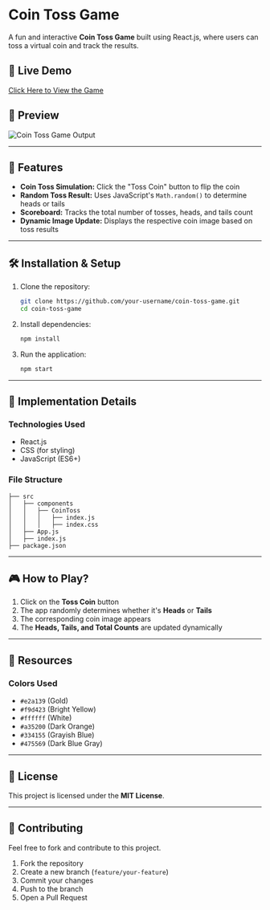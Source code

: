 # Coin Toss Game

A fun and interactive **Coin Toss Game** built using React.js, where users can toss a virtual coin and track the results.

## 🚀 Live Demo
[Click Here to View the Game](https://darshanas17.github.io/Coin-Toss-Game-React/)

## 📸 Preview

![Coin Toss Game Output](https://assets.ccbp.in/frontend/content/react-js/coin-toss-game-output.gif)

---

## 🎯 Features

- **Coin Toss Simulation:** Click the "Toss Coin" button to flip the coin
- **Random Toss Result:** Uses JavaScript's `Math.random()` to determine heads or tails
- **Scoreboard:** Tracks the total number of tosses, heads, and tails count
- **Dynamic Image Update:** Displays the respective coin image based on toss results

---

## 🛠️ Installation & Setup

1. Clone the repository:
   ```sh
   git clone https://github.com/your-username/coin-toss-game.git
   cd coin-toss-game
   ```
2. Install dependencies:
   ```sh
   npm install
   ```
3. Run the application:
   ```sh
   npm start
   ```

---

## 📝 Implementation Details

### **Technologies Used**

- React.js
- CSS (for styling)
- JavaScript (ES6+)

### **File Structure**

```
├── src
│   ├── components
│   │   ├── CoinToss
│   │   │   ├── index.js
│   │   │   ├── index.css
│   ├── App.js
│   ├── index.js
├── package.json
```

---

## 🎮 How to Play?

1. Click on the **Toss Coin** button
2. The app randomly determines whether it's **Heads** or **Tails**
3. The corresponding coin image appears
4. The **Heads, Tails, and Total Counts** are updated dynamically

---

## 📂 Resources

### **Colors Used**

- `#e2a139` (Gold)
- `#f9d423` (Bright Yellow)
- `#ffffff` (White)
- `#a35200` (Dark Orange)
- `#334155` (Grayish Blue)
- `#475569` (Dark Blue Gray)

---

## 📜 License

This project is licensed under the **MIT License**.

---

## 🤝 Contributing

Feel free to fork and contribute to this project.

1. Fork the repository
2. Create a new branch (`feature/your-feature`)
3. Commit your changes
4. Push to the branch
5. Open a Pull Request
